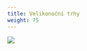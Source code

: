 ```yaml
---
title: Velikonoční trhy
weight: 75
---
```

![](/images/uploads/2020-04-02_VELIKONOCE_S_FARMÁŘSKÝM_TRHEM.jpg)
